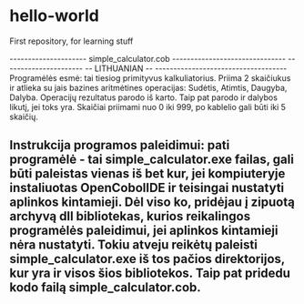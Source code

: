 # hello-world
First repository, for learning stuff

--------------------- simple_calculator.cob -------------------------------
---------------------- -- LITHUANIAN -- ------------------------------------
Programėlės esmė: tai tiesiog primityvus kalkuliatorius. 
Priima 2 skaičiukus ir atlieka su jais bazines aritmėtines operacijas: 
Sudėtis, Atimtis, Daugyba, Dalyba. Operacijų rezultatus parodo iš karto. 
Taip pat parodo ir dalybos likutį, jei toks yra. Skaičiai priimami nuo 0 iki 999, po kablelio gali būti iki 5 skaičių.

Instrukcija programos paleidimui: pati programėlė - tai simple_calculator.exe failas, gali būti paleistas vienas iš bet kur, 
jei kompiuteryje instaliuotas OpenCobolIDE ir teisingai nustatyti aplinkos kintamieji. 
Dėl viso ko, pridėjau į zipuotą archyvą dll bibliotekas, kurios reikalingos programėlės paleidimui, 
jei aplinkos kintamieji nėra nustatyti. Tokiu atveju reikėtų paleisti simple_calculator.exe iš tos pačios direktorijos, 
kur yra ir visos šios bibliotekos. Taip pat pridedu kodo failą simple_calculator.cob.
----------------------------------------------------------------------------
